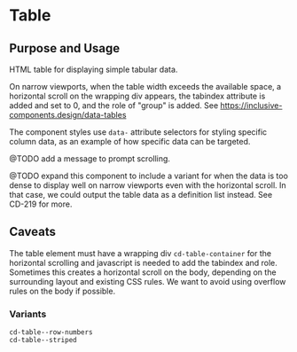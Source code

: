 # Table

## Purpose and Usage
HTML table for displaying simple tabular data. 

On narrow viewports, when the table width exceeds the available space, a horizontal scroll on the wrapping div appears, the tabindex attribute is added and set to 0, and the role of "group" is added.
See https://inclusive-components.design/data-tables

The component styles use `data-` attribute selectors for styling specific column data, as an example of how specific data can be targeted.

@TODO add a message to prompt scrolling.

@TODO expand this component to include a variant for when the data is too dense to display well on narrow viewports
even with the horizontal scroll. In that case, we could output the table data as a definition list instead. See CD-219 for more.

## Caveats
The table element must have a wrapping div `cd-table-container` for the horizontal scrolling and javascript is needed to
add the tabindex and role.
Sometimes this creates a horizontal scroll on the body, depending on the surrounding layout and existing CSS rules. 
We want to avoid using overflow rules on the body if possible.

### Variants

```
cd-table--row-numbers
cd-table--striped

```

